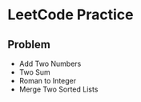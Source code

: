 # LeetCode Practice

## Problem
- Add Two Numbers
- Two Sum 
- Roman to Integer
- Merge Two Sorted Lists